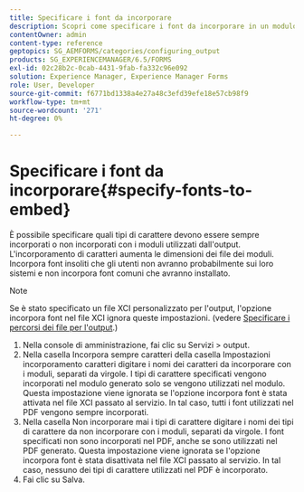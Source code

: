 ```yaml
---
title: Specificare i font da incorporare
description: Scopri come specificare i font da incorporare in un modulo adattivo. È possibile specificare i tipi di carattere incorporati o mai incorporati con i moduli generati dal servizio Forms.
contentOwner: admin
content-type: reference
geptopics: SG_AEMFORMS/categories/configuring_output
products: SG_EXPERIENCEMANAGER/6.5/FORMS
exl-id: 02c28b2c-0cab-4431-9fab-fa332c96e092
solution: Experience Manager, Experience Manager Forms
role: User, Developer
source-git-commit: f6771bd1338a4e27a48c3efd39efe18e57cb98f9
workflow-type: tm+mt
source-wordcount: '271'
ht-degree: 0%

---
```


# Specificare i font da incorporare{#specify-fonts-to-embed}

È possibile specificare quali tipi di carattere devono essere sempre incorporati o non incorporati con i moduli utilizzati dall&#39;output. L&#39;incorporamento di caratteri aumenta le dimensioni dei file dei moduli. Incorpora font insoliti che gli utenti non avranno probabilmente sui loro sistemi e non incorpora font comuni che avranno installato.

>[!NOTE]
>
>Se è stato specificato un file XCI personalizzato per l&#39;output, l&#39;opzione incorpora font nel file XCI ignora queste impostazioni. (vedere [Specificare i percorsi dei file per l&#39;output](/help/forms/using/admin-help/specify-file-locations-output.md#specify-file-locations-for-output).)

1. Nella console di amministrazione, fai clic su Servizi > output.
1. Nella casella Incorpora sempre caratteri della casella Impostazioni incorporamento caratteri digitare i nomi dei caratteri da incorporare con i moduli, separati da virgole. I tipi di carattere specificati vengono incorporati nel modulo generato solo se vengono utilizzati nel modulo. Questa impostazione viene ignorata se l&#39;opzione incorpora font è stata attivata nel file XCI passato al servizio. In tal caso, tutti i font utilizzati nel PDF vengono sempre incorporati.
1. Nella casella Non incorporare mai i tipi di carattere digitare i nomi dei tipi di carattere da non incorporare con i moduli, separati da virgole. I font specificati non sono incorporati nel PDF, anche se sono utilizzati nel PDF generato. Questa impostazione viene ignorata se l&#39;opzione incorpora font è stata disattivata nel file XCI passato al servizio. In tal caso, nessuno dei tipi di carattere utilizzati nel PDF è incorporato.
1. Fai clic su Salva.
